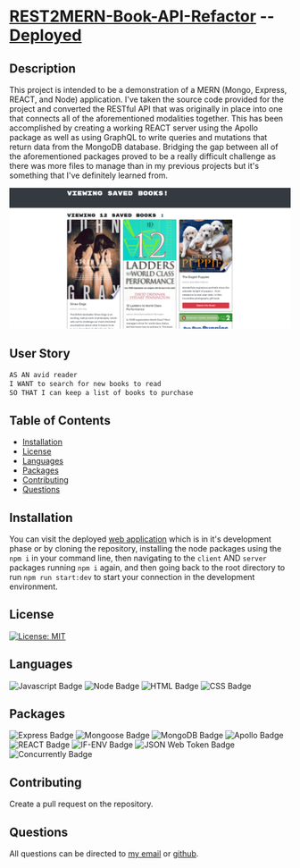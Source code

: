 # [REST2MERN-Book-API-Refactor](https://github.com/SmithBWare89/MERN-Book-API-Refactor) -- [Deployed](https://rest2mern-movieapi-refactor.herokuapp.com/)

## Description
This project is intended to be a demonstration of a MERN (Mongo, Express, REACT, and Node) application. I've taken the source code provided for the project and converted the RESTful API that was originally in place into one that connects all of the aforementioned modalities together. This has been accomplished by creating a working REACT server using the Apollo package as well as using GraphQL to write queries and mutations that return data from the MongoDB database. Bridging the gap between all of the aforementioned packages proved to be a really difficult challenge as there was more files to manage than in my previous projects but it's something that I've definitely learned from.

![MERN Application Photo](./assets/book-api-image.PNG)

## User Story
```
AS AN avid reader
I WANT to search for new books to read
SO THAT I can keep a list of books to purchase
```

## Table of Contents
* [Installation](#installation)
* [License](#license)
* [Languages](#languages)
* [Packages](#packages)
* [Contributing](#contributing)
* [Questions](#questions)

## Installation
You can visit the deployed [web application](https://rest2mern-movieapi-refactor.herokuapp.com/) which is in it's development phase or by cloning the repository, installing the node packages using the `npm i` in your command line, then navigating to the `client` AND `server` packages running `npm i` again, and then going back to the root directory to run `npm run start:dev` to start your connection in the development environment.

## License
[![License: MIT](https://img.shields.io/badge/License-MIT-yellow.svg)](https://opensource.org/licenses/MIT)

## Languages
![Javascript Badge](https://img.shields.io/badge/Language-Javascript-blue)
![Node Badge](https://img.shields.io/badge/Language-Node-blue)
![HTML Badge](https://img.shields.io/badge/Language-HTML-blue)
![CSS Badge](https://img.shields.io/badge/Language-CSS-blue)

## Packages
![Express Badge](https://img.shields.io/badge/Node%20Package-Express-blue)
![Mongoose Badge](https://img.shields.io/badge/Node%20Package-Mongoose-blue)
![MongoDB Badge](https://img.shields.io/badge/Node%20Package-MongoDB-blue)
![Apollo Badge](https://img.shields.io/badge/Node%20Package-Apollo-blue)
![REACT Badge](https://img.shields.io/badge/Node%20Package-REACT-blue)
![IF-ENV Badge](https://img.shields.io/badge/Node%20Package-IF--ENV-blue)
![JSON Web Token Badge](https://img.shields.io/badge/Node%20Package-JSON--Web--Token-blue)
![Concurrently Badge](https://img.shields.io/badge/Node%20Package-Concurrently-blue)

## Contributing
Create a pull request on the repository.

## Questions
All questions can be directed to [my email](smithwrestling89@gmail.com) or [github](https://www.github.com/SmithBWare89).
  